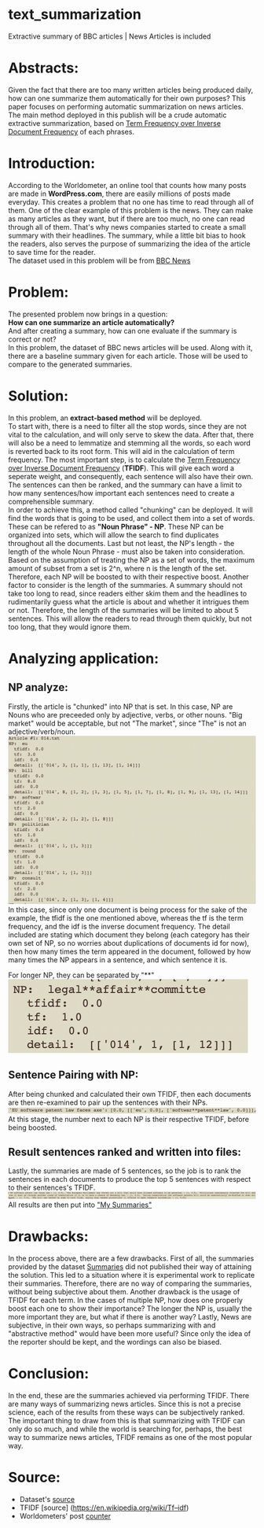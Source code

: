 # text_summarization
Extractive summary of BBC articles | News Articles is included

# Abstracts:
Given the fact that there are too many written articles being produced daily, how can one summarize them automatically for their own purposes? This paper focuses on performing automatic summarization on news articles. The main method deployed in this publish will be a crude automatic extractive summarization, based on [Term Frequency over Inverse Document Frequency](https://en.wikipedia.org/wiki/Tf–idf) of each phrases. 

# Introduction:
According to the Worldometer, an online tool that counts how many posts are made in **WordPress.com**, there are easily millions of posts made everyday. This creates a problem that no one has time to read through all of them. One of the clear example of this problem is the news. They can make as many articles as they want, but if there are too much, no one can read through all of them. That's why news companies started to create a small summary with their headlines. The summary, while a little bit bias to hook the readers, also serves the purpose of summarizing the idea of the article to save time for the reader.  
The dataset used in this problem will be from [BBC News](https://github.com/mdhdoan/text_summarization/tree/master/BBC%20News%20Summary)

# Problem:
The presented problem now brings in a question:  
**How can one summarize an article automatically?**  
And after creating a summary, how can one evaluate if the summary is correct or not?  
In this problem, the dataset of BBC news articles will be used. Along with it, there are a baseline summary given for each article. Those will be used to compare to the generated summaries.  
# Solution:
In this problem, an **extract-based method** will be deployed.  
To start with, there is a need to filter all the stop words, since they are not vital to the calculation, and will only serve to skew the data. After that, there will also be a need to lemmatize and stemming all the words, so each word is reverted back to its root form. This will aid in the calculation of term frequency. The most important step, is to calculate the [Term Frequency over Inverse Document Frequency](https://en.wikipedia.org/wiki/Tf–idf) (**TFIDF**). This will give each word a seperate weight, and consequently, each sentence will also have their own. The sentences can then be ranked, and the summary can have a limit to how many sentences/how important each sentences need to create a comprehensible summary.  
In order to achieve this, a method called "chunking" can be deployed. It will find the words that is going to be used, and collect them into a set of words. These can be refered to as **"Noun Phrase" - NP**. These NP can be organized into sets, which will allow the search to find duplicates throughout all the documents. Last but not least, the NP's length - the length of the whole Noun Phrase - must also be taken into consideration. Based on the assumption of treating the NP as a set of words, the maximum amount of subset from a set is 2^n, where n is the length of the set. Therefore, each NP will be boosted to with their respective boost.
Another factor to consider is the length of the summaries. A summary should not take too long to read, since readers either skim them and the headlines to rudimentarily guess what the article is about and whether it intrigues them or not. Therefore, the length of the summaries will be limited to about 5 sentences. This will allow the readers to read through them quickly, but not too long, that they would ignore them. 
# Analyzing application:
## NP analyze:
Firstly, the article is "chunked" into NP that is set. In this case, NP are Nouns who are preceeded only by adjective, verbs, or other nouns. "Big market" would be acceptable, but not "The market", since "The" is not an adjective/verb/noun.  
![NP](https://github.com/mdhdoan/text_summarization/blob/master/Terminal%20pictures/Screen%20Shot%202020-06-13%20at%2010.34.32%20AM.png)  
In this case, since only one document is being process for the sake of the example, the tfidf is the one mentioned above, whereas the tf is the term frequency, and the idf is the inverse document frequency. The detail included are stating which document they belong (each category has their own set of NP, so no worries about duplications of documents id for now), then how many times the term appeared in the document, followed by how many times the NP appears in a sentence, and which sentence it is.  

For longer NP, they can be separated by "\*\*"  
![Longer NP](https://github.com/mdhdoan/text_summarization/blob/master/Terminal%20pictures/Screen%20Shot%202020-06-13%20at%2010.34.49%20AM.png)  
## Sentence Pairing with NP:
After being chunked and calculated their own TFIDF, then each documents are then re-examined to pair up the sentences with their NPs.  
![pairing](https://github.com/mdhdoan/text_summarization/blob/master/Terminal%20pictures/Screen%20Shot%202020-06-13%20at%2010.35.17%20AM.png)  
At this stage, the number next to each NP is their respective TFIDF, before being boosted.  
## Result sentences ranked and written into files:
Lastly, the summaries are made of 5 sentences, so the job is to rank the sentences in each documents to produce the top 5 sentences with respect to their sentences's TFIDF.  
![Result rank](https://github.com/mdhdoan/text_summarization/blob/master/Terminal%20pictures/Screen%20Shot%202020-06-13%20at%2010.35.30%20AM.png) 
All results are then put into ["My Summaries"](https://github.com/mdhdoan/text_summarization/tree/master/My%20Summaries) 

# Drawbacks:
In the process above, there are a few drawbacks. First of all, the summaries provided by the dataset [Summaries](https://github.com/mdhdoan/text_summarization/tree/master/BBC%20News%20Summary/Summaries) did not published their way of attaining the solution. This led to a situation where it is experimental work to replicate their summaries. Therefore, there are no way of comparing the summaries, without being subjective about them. 
Another drawback is the usage of TFIDF for each term. In the cases of multiple NP, how does one properly boost each one to show their importance? The longer the NP is, usually the more important they are, but what if there is another way?
Lastly, News are subjective, in their own ways, so perhaps summarizing with and "abstractive method" would have been more useful? Since only the idea of the reporter should be kept, and the wordings can also be biased.
# Conclusion:
In the end, these are the summaries achieved via performing TFIDF. There are many ways of summarizing news articles. Since this is not a precise science, each of the results from these ways can be subjectively ranked. The important thing to draw from this is that summarizing with TFIDF can only do so much, and while the world is searching for, perhaps, the best way to summarize news articles, TFIDF remains as one of the most popular way.
# Source:
* Dataset's [source](https://www.kaggle.com/pariza/bbc-news-summary/data)  
* TFIDF [source] (https://en.wikipedia.org/wiki/Tf–idf)
* Worldometers' post [counter](https://www.worldometers.info/blogs/)
